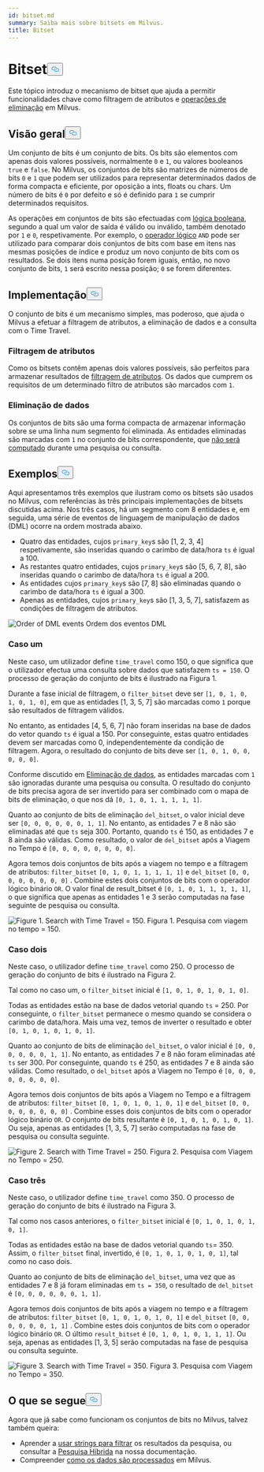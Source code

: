 ```yaml
---
id: bitset.md
summary: Saiba mais sobre bitsets em Milvus.
title: Bitset
---
```

<h1 id="Bitset" class="common-anchor-header">Bitset<button data-href="#Bitset" class="anchor-icon" translate="no">
      <svg translate="no"
        aria-hidden="true"
        focusable="false"
        height="20"
        version="1.1"
        viewBox="0 0 16 16"
        width="16"
      >
        <path
          fill="#0092E4"
          fill-rule="evenodd"
          d="M4 9h1v1H4c-1.5 0-3-1.69-3-3.5S2.55 3 4 3h4c1.45 0 3 1.69 3 3.5 0 1.41-.91 2.72-2 3.25V8.59c.58-.45 1-1.27 1-2.09C10 5.22 8.98 4 8 4H4c-.98 0-2 1.22-2 2.5S3 9 4 9zm9-3h-1v1h1c1 0 2 1.22 2 2.5S13.98 12 13 12H9c-.98 0-2-1.22-2-2.5 0-.83.42-1.64 1-2.09V6.25c-1.09.53-2 1.84-2 3.25C6 11.31 7.55 13 9 13h4c1.45 0 3-1.69 3-3.5S14.5 6 13 6z"
        ></path>
      </svg>
    </button></h1><p>Este tópico introduz o mecanismo de bitset que ajuda a permitir funcionalidades chave como filtragem de atributos e <a href="https://milvus.io/blog/2022-02-07-how-milvus-deletes-streaming-data-in-distributed-cluster.md">operações de eliminação</a> em Milvus.</p>
<h2 id="Overview" class="common-anchor-header">Visão geral<button data-href="#Overview" class="anchor-icon" translate="no">
      <svg translate="no"
        aria-hidden="true"
        focusable="false"
        height="20"
        version="1.1"
        viewBox="0 0 16 16"
        width="16"
      >
        <path
          fill="#0092E4"
          fill-rule="evenodd"
          d="M4 9h1v1H4c-1.5 0-3-1.69-3-3.5S2.55 3 4 3h4c1.45 0 3 1.69 3 3.5 0 1.41-.91 2.72-2 3.25V8.59c.58-.45 1-1.27 1-2.09C10 5.22 8.98 4 8 4H4c-.98 0-2 1.22-2 2.5S3 9 4 9zm9-3h-1v1h1c1 0 2 1.22 2 2.5S13.98 12 13 12H9c-.98 0-2-1.22-2-2.5 0-.83.42-1.64 1-2.09V6.25c-1.09.53-2 1.84-2 3.25C6 11.31 7.55 13 9 13h4c1.45 0 3-1.69 3-3.5S14.5 6 13 6z"
        ></path>
      </svg>
    </button></h2><p>Um conjunto de bits é um conjunto de bits. Os bits são elementos com apenas dois valores possíveis, normalmente <code translate="no">0</code> e <code translate="no">1</code>, ou valores booleanos <code translate="no">true</code> e <code translate="no">false</code>. No Milvus, os conjuntos de bits são matrizes de números de bits <code translate="no">0</code> e <code translate="no">1</code> que podem ser utilizados para representar determinados dados de forma compacta e eficiente, por oposição a ints, floats ou chars. Um número de bits é <code translate="no">0</code> por defeito e só é definido para <code translate="no">1</code> se cumprir determinados requisitos.</p>
<p>As operações em conjuntos de bits são efectuadas com <a href="/docs/pt/v2.4.x/boolean.md">lógica booleana</a>, segundo a qual um valor de saída é válido ou inválido, também denotado por <code translate="no">1</code> e <code translate="no">0</code>, respetivamente. Por exemplo, o <a href="https://milvus.io/docs/v2.1.x/boolean.md#Logical-operators">operador lógico</a> <code translate="no">AND</code> pode ser utilizado para comparar dois conjuntos de bits com base em itens nas mesmas posições de índice e produz um novo conjunto de bits com os resultados. Se dois itens numa posição forem iguais, então, no novo conjunto de bits, <code translate="no">1</code> será escrito nessa posição; <code translate="no">0</code> se forem diferentes.</p>
<h2 id="Implementation" class="common-anchor-header">Implementação<button data-href="#Implementation" class="anchor-icon" translate="no">
      <svg translate="no"
        aria-hidden="true"
        focusable="false"
        height="20"
        version="1.1"
        viewBox="0 0 16 16"
        width="16"
      >
        <path
          fill="#0092E4"
          fill-rule="evenodd"
          d="M4 9h1v1H4c-1.5 0-3-1.69-3-3.5S2.55 3 4 3h4c1.45 0 3 1.69 3 3.5 0 1.41-.91 2.72-2 3.25V8.59c.58-.45 1-1.27 1-2.09C10 5.22 8.98 4 8 4H4c-.98 0-2 1.22-2 2.5S3 9 4 9zm9-3h-1v1h1c1 0 2 1.22 2 2.5S13.98 12 13 12H9c-.98 0-2-1.22-2-2.5 0-.83.42-1.64 1-2.09V6.25c-1.09.53-2 1.84-2 3.25C6 11.31 7.55 13 9 13h4c1.45 0 3-1.69 3-3.5S14.5 6 13 6z"
        ></path>
      </svg>
    </button></h2><p>O conjunto de bits é um mecanismo simples, mas poderoso, que ajuda o Milvus a efetuar a filtragem de atributos, a eliminação de dados e a consulta com o Time Travel.</p>
<h3 id="Attribute-filtering" class="common-anchor-header">Filtragem de atributos</h3><p>Como os bitsets contêm apenas dois valores possíveis, são perfeitos para armazenar resultados de <a href="https://milvus.io/docs/v2.1.x/hybridsearch.md">filtragem de atributos</a>. Os dados que cumprem os requisitos de um determinado filtro de atributos são marcados com <code translate="no">1</code>.</p>
<h3 id="Data-deletion" class="common-anchor-header">Eliminação de dados</h3><p>Os conjuntos de bits são uma forma compacta de armazenar informação sobre se uma linha num segmento foi eliminada. As entidades eliminadas são marcadas com <code translate="no">1</code> no conjunto de bits correspondente, que <a href="https://milvus.io/blog/deleting-data-in-milvus.md">não será computado</a> durante uma pesquisa ou consulta.</p>
<h2 id="Examples" class="common-anchor-header">Exemplos<button data-href="#Examples" class="anchor-icon" translate="no">
      <svg translate="no"
        aria-hidden="true"
        focusable="false"
        height="20"
        version="1.1"
        viewBox="0 0 16 16"
        width="16"
      >
        <path
          fill="#0092E4"
          fill-rule="evenodd"
          d="M4 9h1v1H4c-1.5 0-3-1.69-3-3.5S2.55 3 4 3h4c1.45 0 3 1.69 3 3.5 0 1.41-.91 2.72-2 3.25V8.59c.58-.45 1-1.27 1-2.09C10 5.22 8.98 4 8 4H4c-.98 0-2 1.22-2 2.5S3 9 4 9zm9-3h-1v1h1c1 0 2 1.22 2 2.5S13.98 12 13 12H9c-.98 0-2-1.22-2-2.5 0-.83.42-1.64 1-2.09V6.25c-1.09.53-2 1.84-2 3.25C6 11.31 7.55 13 9 13h4c1.45 0 3-1.69 3-3.5S14.5 6 13 6z"
        ></path>
      </svg>
    </button></h2><p>Aqui apresentamos três exemplos que ilustram como os bitsets são usados no Milvus, com referências às três principais implementações de bitsets discutidas acima. Nos três casos, há um segmento com 8 entidades e, em seguida, uma série de eventos de linguagem de manipulação de dados (DML) ocorre na ordem mostrada abaixo.</p>
<ul>
<li>Quatro das entidades, cujos <code translate="no">primary_key</code>s são [1, 2, 3, 4] respetivamente, são inseridas quando o carimbo de data/hora <code translate="no">ts</code> é igual a 100.</li>
<li>As restantes quatro entidades, cujos <code translate="no">primary_key</code>s são [5, 6, 7, 8], são inseridas quando o carimbo de data/hora <code translate="no">ts</code> é igual a 200.</li>
<li>As entidades cujos <code translate="no">primary_key</code>s são [7, 8] são eliminadas quando o carimbo de data/hora <code translate="no">ts</code> é igual a 300.</li>
<li>Apenas as entidades, cujos <code translate="no">primary_key</code>s são [1, 3, 5, 7], satisfazem as condições de filtragem de atributos.</li>
</ul>
<p>
  
   <span class="img-wrapper"> <img translate="no" src="/docs/v2.4.x/assets/bitset_0.svg" alt="Order of DML events" class="doc-image" id="order-of-dml-events" />
   </span> <span class="img-wrapper"> <span>Ordem dos eventos DML</span> </span></p>
<h3 id="Case-one" class="common-anchor-header">Caso um</h3><p>Neste caso, um utilizador define <code translate="no">time_travel</code> como 150, o que significa que o utilizador efectua uma consulta sobre dados que satisfazem <code translate="no">ts = 150</code>. O processo de geração do conjunto de bits é ilustrado na Figura 1.</p>
<p>Durante a fase inicial de filtragem, o <code translate="no">filter_bitset</code> deve ser <code translate="no">[1, 0, 1, 0, 1, 0, 1, 0]</code>, em que as entidades [1, 3, 5, 7] são marcadas como <code translate="no">1</code> porque são resultados de filtragem válidos.</p>
<p>No entanto, as entidades [4, 5, 6, 7] não foram inseridas na base de dados do vetor quando <code translate="no">ts</code> é igual a 150. Por conseguinte, estas quatro entidades devem ser marcadas como 0, independentemente da condição de filtragem. Agora, o resultado do conjunto de bits deve ser <code translate="no">[1, 0, 1, 0, 0, 0, 0, 0]</code>.</p>
<p>Conforme discutido em <a href="#data-deletion">Eliminação de dados</a>, as entidades marcadas com <code translate="no">1</code> são ignoradas durante uma pesquisa ou consulta. O resultado do conjunto de bits precisa agora de ser invertido para ser combinado com o mapa de bits de eliminação, o que nos dá <code translate="no">[0, 1, 0, 1, 1, 1, 1, 1]</code>.</p>
<p>Quanto ao conjunto de bits de eliminação <code translate="no">del_bitset</code>, o valor inicial deve ser <code translate="no">[0, 0, 0, 0, 0, 0, 1, 1]</code>. No entanto, as entidades 7 e 8 não são eliminadas até que <code translate="no">ts</code> seja 300. Portanto, quando <code translate="no">ts</code> é 150, as entidades 7 e 8 ainda são válidas. Como resultado, o valor de <code translate="no">del_bitset</code> após a Viagem no Tempo é <code translate="no">[0, 0, 0, 0, 0, 0, 0, 0]</code>.</p>
<p>Agora temos dois conjuntos de bits após a viagem no tempo e a filtragem de atributos: <code translate="no">filter_bitset</code> <code translate="no">[0, 1, 0, 1, 1, 1, 1, 1]</code> e <code translate="no">del_bitset</code> <code translate="no">[0, 0, 0, 0, 0, 0, 0, 0]</code> .  Combine estes dois conjuntos de bits com o operador lógico binário <code translate="no">OR</code>. O valor final de result_bitset é <code translate="no">[0, 1, 0, 1, 1, 1, 1, 1]</code>, o que significa que apenas as entidades 1 e 3 serão computadas na fase seguinte de pesquisa ou consulta.</p>
<p>
 <span class="img-wrapper">
   <img translate="no" src="/docs/v2.4.x/assets/bitset_1.jpg" alt="Figure 1. Search with Time Travel = 150." class="doc-image" id="figure-1.-search-with-time-travel-=-150." />
   <span>Figura 1. Pesquisa com viagem no tempo = 150</span>. </span></p>
<h3 id="Case-two" class="common-anchor-header">Caso dois</h3><p>Neste caso, o utilizador define <code translate="no">time_travel</code> como 250. O processo de geração do conjunto de bits é ilustrado na Figura 2.</p>
<p>Tal como no caso um, o <code translate="no">filter_bitset</code> inicial é <code translate="no">[1, 0, 1, 0, 1, 0, 1, 0]</code>.</p>
<p>Todas as entidades estão na base de dados vetorial quando <code translate="no">ts</code> = 250. Por conseguinte, o <code translate="no">filter_bitset</code> permanece o mesmo quando se considera o carimbo de data/hora. Mais uma vez, temos de inverter o resultado e obter <code translate="no">[0, 1, 0, 1, 0, 1, 0, 1]</code>.</p>
<p>Quanto ao conjunto de bits de eliminação <code translate="no">del_bitset</code>, o valor inicial é <code translate="no">[0, 0, 0, 0, 0, 0, 1, 1]</code>. No entanto, as entidades 7 e 8 não foram eliminadas até <code translate="no">ts</code> ser 300. Por conseguinte, quando <code translate="no">ts</code> é 250, as entidades 7 e 8 ainda são válidas. Como resultado, o <code translate="no">del_bitset</code> após a Viagem no Tempo é <code translate="no">[0, 0, 0, 0, 0, 0, 0, 0]</code>.</p>
<p>Agora temos dois conjuntos de bits após a Viagem no Tempo e a filtragem de atributos: <code translate="no">filter_bitset</code> <code translate="no">[0, 1, 0, 1, 0, 1, 0, 1]</code> e <code translate="no">del_bitset</code> <code translate="no">[0, 0, 0, 0, 0, 0, 0, 0]</code> . Combine esses dois conjuntos de bits com o operador lógico binário <code translate="no">OR</code>. O conjunto de bits resultante é <code translate="no">[0, 1, 0, 1, 0, 1, 0, 1]</code>. Ou seja, apenas as entidades [1, 3, 5, 7] serão computadas na fase de pesquisa ou consulta seguinte.</p>
<p>
 <span class="img-wrapper">
   <img translate="no" src="/docs/v2.4.x/assets/bitset_2.jpg" alt="Figure 2. Search with Time Travel = 250." class="doc-image" id="figure-2.-search-with-time-travel-=-250." />
   <span>Figura 2. Pesquisa com Viagem no Tempo = 250</span>. </span></p>
<h3 id="Case-three" class="common-anchor-header">Caso três</h3><p>Neste caso, o utilizador define <code translate="no">time_travel</code> como 350. O processo de geração do conjunto de bits é ilustrado na Figura 3.</p>
<p>Tal como nos casos anteriores, o <code translate="no">filter_bitset</code> inicial é <code translate="no">[0, 1, 0, 1, 0, 1, 0, 1]</code>.</p>
<p>Todas as entidades estão na base de dados vetorial quando <code translate="no">ts</code>= 350. Assim, o <code translate="no">filter_bitset</code> final, invertido, é <code translate="no">[0, 1, 0, 1, 0, 1, 0, 1]</code>, tal como no caso dois.</p>
<p>Quanto ao conjunto de bits de eliminação <code translate="no">del_bitset</code>, uma vez que as entidades 7 e 8 já foram eliminadas em <code translate="no">ts = 350</code>, o resultado de <code translate="no">del_bitset</code> é <code translate="no">[0, 0, 0, 0, 0, 0, 1, 1]</code>.</p>
<p>Agora temos dois conjuntos de bits após a viagem no tempo e a filtragem de atributos: <code translate="no">filter_bitset</code> <code translate="no">[0, 1, 0, 1, 0, 1, 0, 1]</code> e <code translate="no">del_bitset</code> <code translate="no">[0, 0, 0, 0, 0, 0, 1, 1]</code> .  Combine estes dois conjuntos de bits com o operador lógico binário <code translate="no">OR</code>. O último <code translate="no">result_bitset</code> é <code translate="no">[0, 1, 0, 1, 0, 1, 1, 1]</code>. Ou seja, apenas as entidades [1, 3, 5] serão computadas na fase de pesquisa ou consulta seguinte.</p>
<p>
 <span class="img-wrapper">
   <img translate="no" src="/docs/v2.4.x/assets/bitset_3.jpg" alt="Figure 3. Search with Time Travel = 350." class="doc-image" id="figure-3.-search-with-time-travel-=-350." />
   <span>Figura 3. Pesquisa com Viagem no Tempo = 350</span>. </span></p>
<h2 id="Whats-next" class="common-anchor-header">O que se segue<button data-href="#Whats-next" class="anchor-icon" translate="no">
      <svg translate="no"
        aria-hidden="true"
        focusable="false"
        height="20"
        version="1.1"
        viewBox="0 0 16 16"
        width="16"
      >
        <path
          fill="#0092E4"
          fill-rule="evenodd"
          d="M4 9h1v1H4c-1.5 0-3-1.69-3-3.5S2.55 3 4 3h4c1.45 0 3 1.69 3 3.5 0 1.41-.91 2.72-2 3.25V8.59c.58-.45 1-1.27 1-2.09C10 5.22 8.98 4 8 4H4c-.98 0-2 1.22-2 2.5S3 9 4 9zm9-3h-1v1h1c1 0 2 1.22 2 2.5S13.98 12 13 12H9c-.98 0-2-1.22-2-2.5 0-.83.42-1.64 1-2.09V6.25c-1.09.53-2 1.84-2 3.25C6 11.31 7.55 13 9 13h4c1.45 0 3-1.69 3-3.5S14.5 6 13 6z"
        ></path>
      </svg>
    </button></h2><p>Agora que já sabe como funcionam os conjuntos de bits no Milvus, talvez também queira:</p>
<ul>
<li>Aprender a <a href="https://milvus.io/blog/2022-08-08-How-to-use-string-data-to-empower-your-similarity-search-applications.md">usar strings para filtrar</a> os resultados da pesquisa, ou consultar a <a href="https://milvus.io/docs/hybridsearch.md">Pesquisa Híbrida</a> na nossa documentação.</li>
<li>Compreender <a href="https://milvus.io/docs/v2.1.x/data_processing.md">como os dados são processados</a> em Milvus.</li>
</ul>
